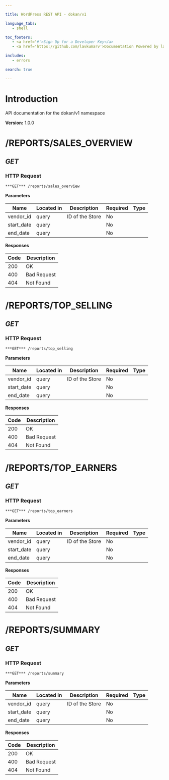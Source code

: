```yaml
--- 

title: WordPress REST API - dokan/v1 

language_tabs: 
   - shell 

toc_footers: 
   - <a href='#'>Sign Up for a Developer Key</a> 
   - <a href='https://github.com/lavkumarv'>Documentation Powered by lav</a> 

includes: 
   - errors 

search: true 

--- 
```


# Introduction 

API documentation for the dokan/v1 namespace 

**Version:** 1.0.0 

# /REPORTS/SALES_OVERVIEW
## ***GET*** 

### HTTP Request 
`***GET*** /reports/sales_overview` 

**Parameters**

| Name | Located in | Description | Required | Type |
| ---- | ---------- | ----------- | -------- | ---- |
| vendor_id | query | ID of the Store | No |  |
| start_date | query |  | No |  |
| end_date | query |  | No |  |

**Responses**

| Code | Description |
| ---- | ----------- |
| 200 | OK |
| 400 | Bad Request |
| 404 | Not Found |

# /REPORTS/TOP_SELLING
## ***GET*** 

### HTTP Request 
`***GET*** /reports/top_selling` 

**Parameters**

| Name | Located in | Description | Required | Type |
| ---- | ---------- | ----------- | -------- | ---- |
| vendor_id | query | ID of the Store | No |  |
| start_date | query |  | No |  |
| end_date | query |  | No |  |

**Responses**

| Code | Description |
| ---- | ----------- |
| 200 | OK |
| 400 | Bad Request |
| 404 | Not Found |

# /REPORTS/TOP_EARNERS
## ***GET*** 

### HTTP Request 
`***GET*** /reports/top_earners` 

**Parameters**

| Name | Located in | Description | Required | Type |
| ---- | ---------- | ----------- | -------- | ---- |
| vendor_id | query | ID of the Store | No |  |
| start_date | query |  | No |  |
| end_date | query |  | No |  |

**Responses**

| Code | Description |
| ---- | ----------- |
| 200 | OK |
| 400 | Bad Request |
| 404 | Not Found |

# /REPORTS/SUMMARY
## ***GET*** 

### HTTP Request 
`***GET*** /reports/summary` 

**Parameters**

| Name | Located in | Description | Required | Type |
| ---- | ---------- | ----------- | -------- | ---- |
| vendor_id | query | ID of the Store | No |  |
| start_date | query |  | No |  |
| end_date | query |  | No |  |

**Responses**

| Code | Description |
| ---- | ----------- |
| 200 | OK |
| 400 | Bad Request |
| 404 | Not Found |

<!-- Converted with the swagger-to-slate https://github.com/lavkumarv/swagger-to-slate -->

